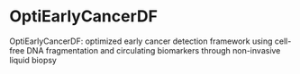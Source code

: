 # OptiEarlyCancerDF
OptiEarlyCancerDF: optimized early cancer detection framework using cell-free DNA fragmentation and circulating biomarkers through non-invasive liquid biopsy
